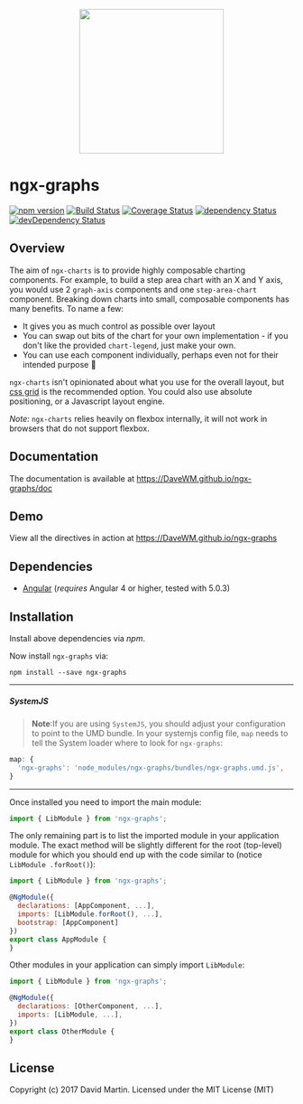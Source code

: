 <p align="center">
  <img height="256px" width="256px" style="text-align: center;" src="https://cdn.rawgit.com/DaveWM/ngx-graphs/master/demo/src/assets/logo.svg">
</p>

# ngx-graphs

[![npm version](https://badge.fury.io/js/ngx-graphs.svg)](https://badge.fury.io/js/ngx-graphs)
[![Build Status](https://travis-ci.org/DaveWM/ngx-graphs.svg?branch=master)](https://travis-ci.org/DaveWM/ngx-graphs)
[![Coverage Status](https://coveralls.io/repos/github/DaveWM/ngx-graphs/badge.svg?branch=master)](https://coveralls.io/github/DaveWM/ngx-graphs?branch=master)
[![dependency Status](https://david-dm.org/DaveWM/ngx-graphs/status.svg)](https://david-dm.org/DaveWM/ngx-graphs)
[![devDependency Status](https://david-dm.org/DaveWM/ngx-graphs/dev-status.svg?branch=master)](https://david-dm.org/DaveWM/ngx-graphs#info=devDependencies)

## Overview

The aim of `ngx-charts` is to provide highly composable charting components. For example, to build a step area chart with an X and Y axis, you would use 2 `graph-axis` components and one `step-area-chart` component. Breaking down charts into small, composable components has many benefits. To name a few: 

* It gives you as much control as possible over layout
* You can swap out bits of the chart for your own implementation - if you don't like the provided `chart-legend`, just make your own.
* You can use each component individually, perhaps even not for their intended purpose 🤔

`ngx-charts` isn't opinionated about what you use for the overall layout, but [css grid](https://css-tricks.com/snippets/css/complete-guide-grid/) is the recommended option. You could also use absolute positioning, or a Javascript layout engine.

_Note:_ `ngx-charts` relies heavily on flexbox internally, it will not work in browsers that do not support flexbox.

## Documentation

The documentation is available at https://DaveWM.github.io/ngx-graphs/doc

## Demo

View all the directives in action at https://DaveWM.github.io/ngx-graphs

## Dependencies
* [Angular](https://angular.io) (*requires* Angular 4 or higher, tested with 5.0.3)

## Installation
Install above dependencies via *npm*. 

Now install `ngx-graphs` via:
```shell
npm install --save ngx-graphs
```

---
##### SystemJS
>**Note**:If you are using `SystemJS`, you should adjust your configuration to point to the UMD bundle.
In your systemjs config file, `map` needs to tell the System loader where to look for `ngx-graphs`:
```js
map: {
  'ngx-graphs': 'node_modules/ngx-graphs/bundles/ngx-graphs.umd.js',
}
```
---

Once installed you need to import the main module:
```js
import { LibModule } from 'ngx-graphs';
```
The only remaining part is to list the imported module in your application module. The exact method will be slightly
different for the root (top-level) module for which you should end up with the code similar to (notice ` LibModule .forRoot()`):
```js
import { LibModule } from 'ngx-graphs';

@NgModule({
  declarations: [AppComponent, ...],
  imports: [LibModule.forRoot(), ...],  
  bootstrap: [AppComponent]
})
export class AppModule {
}
```

Other modules in your application can simply import ` LibModule `:

```js
import { LibModule } from 'ngx-graphs';

@NgModule({
  declarations: [OtherComponent, ...],
  imports: [LibModule, ...], 
})
export class OtherModule {
}
```

## License

Copyright (c) 2017 David Martin. Licensed under the MIT License (MIT)

